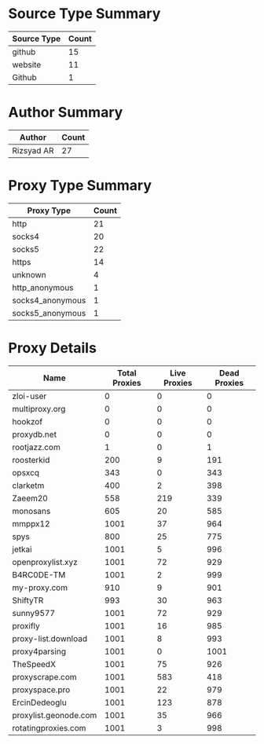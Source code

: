 # Source Type Summary

| Source Type | Count |
|-------------|-------|
| github | 15 |
| website | 11 |
| Github | 1 |


# Author Summary

| Author | Count |
|--------|-------|
| Rizsyad AR | 27 |


# Proxy Type Summary

| Proxy Type | Count |
|------------|-------|
| http | 21 |
| socks4 | 20 |
| socks5 | 22 |
| https | 14 |
| unknown | 4 |
| http_anonymous | 1 |
| socks4_anonymous | 1 |
| socks5_anonymous | 1 |


# Proxy Details

| Name | Total Proxies | Live Proxies | Dead Proxies |
|------|---------------|--------------|---------------|
| zloi-user | 0 | 0 | 0 |
| multiproxy.org | 0 | 0 | 0 |
| hookzof | 0 | 0 | 0 |
| proxydb.net | 0 | 0 | 0 |
| rootjazz.com | 1 | 0 | 1 |
| roosterkid | 200 | 9 | 191 |
| opsxcq | 343 | 0 | 343 |
| clarketm | 400 | 2 | 398 |
| Zaeem20 | 558 | 219 | 339 |
| monosans | 605 | 20 | 585 |
| mmppx12 | 1001 | 37 | 964 |
| spys | 800 | 25 | 775 |
| jetkai | 1001 | 5 | 996 |
| openproxylist.xyz | 1001 | 72 | 929 |
| B4RC0DE-TM | 1001 | 2 | 999 |
| my-proxy.com | 910 | 9 | 901 |
| ShiftyTR | 993 | 30 | 963 |
| sunny9577 | 1001 | 72 | 929 |
| proxifly | 1001 | 16 | 985 |
| proxy-list.download | 1001 | 8 | 993 |
| proxy4parsing | 1001 | 0 | 1001 |
| TheSpeedX | 1001 | 75 | 926 |
| proxyscrape.com | 1001 | 583 | 418 |
| proxyspace.pro | 1001 | 22 | 979 |
| ErcinDedeoglu | 1001 | 123 | 878 |
| proxylist.geonode.com | 1001 | 35 | 966 |
| rotatingproxies.com | 1001 | 3 | 998 |
